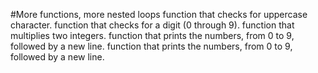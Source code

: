 #More functions, more nested loops
function that checks for uppercase character.
function that checks for a digit (0 through 9).
function that multiplies two integers.
function that prints the numbers, from 0 to 9, followed by a new line.
 function that prints the numbers, from 0 to 9, followed by a new line.

